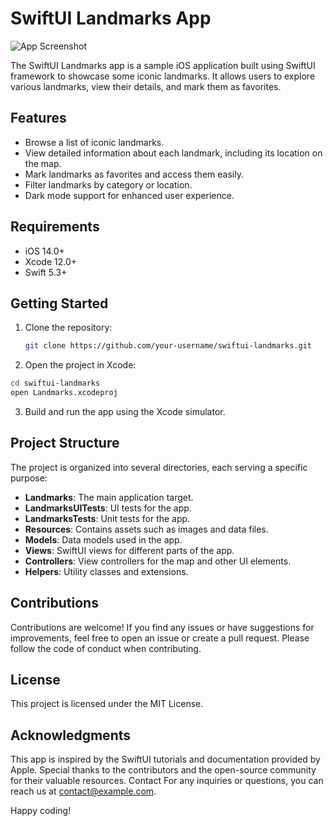 # SwiftUI Landmarks App

![App Screenshot](screenshot.png)

The SwiftUI Landmarks app is a sample iOS application built using SwiftUI framework to showcase some iconic landmarks. It allows users to explore various landmarks, view their details, and mark them as favorites.

## Features

- Browse a list of iconic landmarks.
- View detailed information about each landmark, including its location on the map.
- Mark landmarks as favorites and access them easily.
- Filter landmarks by category or location.
- Dark mode support for enhanced user experience.

## Requirements

- iOS 14.0+
- Xcode 12.0+
- Swift 5.3+

## Getting Started

1. Clone the repository:

   ```bash
   git clone https://github.com/your-username/swiftui-landmarks.git
   
2. Open the project in Xcode:

```bash
cd swiftui-landmarks
open Landmarks.xcodeproj
```
3. Build and run the app using the Xcode simulator.

## Project Structure

The project is organized into several directories, each serving a specific purpose:

- **Landmarks**: The main application target.
- **LandmarksUITests**: UI tests for the app.
- **LandmarksTests**: Unit tests for the app.
- **Resources**: Contains assets such as images and data files.
- **Models**: Data models used in the app.
- **Views**: SwiftUI views for different parts of the app.
- **Controllers**: View controllers for the map and other UI elements.
- **Helpers**: Utility classes and extensions.  

## Contributions
Contributions are welcome! If you find any issues or have suggestions for improvements, feel free to open an issue or create a pull request. Please follow the code of conduct when contributing.

## License
This project is licensed under the MIT License.

## Acknowledgments
This app is inspired by the SwiftUI tutorials and documentation provided by Apple.
Special thanks to the contributors and the open-source community for their valuable resources.
Contact
For any inquiries or questions, you can reach us at contact@example.com.

Happy coding!
